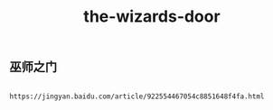 ﻿---
layout: default
title: the-wizards-door
---
## 巫师之门
```

https://jingyan.baidu.com/article/922554467054c8851648f4fa.html

```
